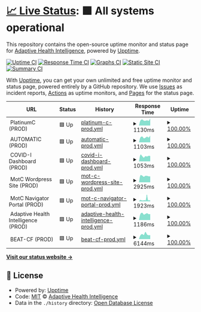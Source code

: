 # [📈 Live Status](https://adaptivehealthintelligence.github.io/site-monitoring): <!--live status--> **🟩 All systems operational**

This repository contains the open-source uptime monitor and status page for [Adaptive Health Intelligence](https://adaptivehealthintelligence.org.au/), powered by [Upptime](https://github.com/upptime/upptime).

[![Uptime CI](https://github.com/adaptivehealthintelligence/site-monitoring/workflows/Uptime%20CI/badge.svg)](https://github.com/adaptivehealthintelligence/site-monitoring/actions?query=workflow%3A%22Uptime+CI%22)
[![Response Time CI](https://github.com/adaptivehealthintelligence/site-monitoring/workflows/Response%20Time%20CI/badge.svg)](https://github.com/adaptivehealthintelligence/site-monitoring/actions?query=workflow%3A%22Response+Time+CI%22)
[![Graphs CI](https://github.com/adaptivehealthintelligence/site-monitoring/workflows/Graphs%20CI/badge.svg)](https://github.com/adaptivehealthintelligence/site-monitoring/actions?query=workflow%3A%22Graphs+CI%22)
[![Static Site CI](https://github.com/adaptivehealthintelligence/site-monitoring/workflows/Static%20Site%20CI/badge.svg)](https://github.com/adaptivehealthintelligence/site-monitoring/actions?query=workflow%3A%22Static+Site+CI%22)
[![Summary CI](https://github.com/adaptivehealthintelligence/site-monitoring/workflows/Summary%20CI/badge.svg)](https://github.com/adaptivehealthintelligence/site-monitoring/actions?query=workflow%3A%22Summary+CI%22)

With [Upptime](https://upptime.js.org), you can get your own unlimited and free uptime monitor and status page, powered entirely by a GitHub repository. We use [Issues](https://github.com/adaptivehealthintelligence/site-monitoring/issues) as incident reports, [Actions](https://github.com/adaptivehealthintelligence/site-monitoring/actions) as uptime monitors, and [Pages](https://adaptivehealthintelligence.github.io/site-monitoring) for the status page.

<!--start: status pages-->
<!-- This summary is generated by Upptime (https://github.com/upptime/upptime) -->
<!-- Do not edit this manually, your changes will be overwritten -->
<!-- prettier-ignore -->
| URL | Status | History | Response Time | Uptime |
| --- | ------ | ------- | ------------- | ------ |
| <img alt="" src="https://icons.duckduckgo.com/ip3/null.ico" height="13"> PlatinumC (PROD) | 🟩 Up | [platinum-c-prod.yml](https://github.com/adaptivehealthintelligence/site-monitoring/commits/HEAD/history/platinum-c-prod.yml) | <details><summary><img alt="Response time graph" src="./graphs/platinum-c-prod/response-time-week.png" height="20"> 1130ms</summary><br><a href="https://adaptivehealthintelligence.github.io/site-monitoring/history/platinum-c-prod"><img alt="Response time 1078" src="https://img.shields.io/endpoint?url=https%3A%2F%2Fraw.githubusercontent.com%2Fadaptivehealthintelligence%2Fsite-monitoring%2FHEAD%2Fapi%2Fplatinum-c-prod%2Fresponse-time.json"></a><br><a href="https://adaptivehealthintelligence.github.io/site-monitoring/history/platinum-c-prod"><img alt="24-hour response time 1094" src="https://img.shields.io/endpoint?url=https%3A%2F%2Fraw.githubusercontent.com%2Fadaptivehealthintelligence%2Fsite-monitoring%2FHEAD%2Fapi%2Fplatinum-c-prod%2Fresponse-time-day.json"></a><br><a href="https://adaptivehealthintelligence.github.io/site-monitoring/history/platinum-c-prod"><img alt="7-day response time 1130" src="https://img.shields.io/endpoint?url=https%3A%2F%2Fraw.githubusercontent.com%2Fadaptivehealthintelligence%2Fsite-monitoring%2FHEAD%2Fapi%2Fplatinum-c-prod%2Fresponse-time-week.json"></a><br><a href="https://adaptivehealthintelligence.github.io/site-monitoring/history/platinum-c-prod"><img alt="30-day response time 1078" src="https://img.shields.io/endpoint?url=https%3A%2F%2Fraw.githubusercontent.com%2Fadaptivehealthintelligence%2Fsite-monitoring%2FHEAD%2Fapi%2Fplatinum-c-prod%2Fresponse-time-month.json"></a><br><a href="https://adaptivehealthintelligence.github.io/site-monitoring/history/platinum-c-prod"><img alt="1-year response time 1078" src="https://img.shields.io/endpoint?url=https%3A%2F%2Fraw.githubusercontent.com%2Fadaptivehealthintelligence%2Fsite-monitoring%2FHEAD%2Fapi%2Fplatinum-c-prod%2Fresponse-time-year.json"></a></details> | <details><summary><a href="https://adaptivehealthintelligence.github.io/site-monitoring/history/platinum-c-prod">100.00%</a></summary><a href="https://adaptivehealthintelligence.github.io/site-monitoring/history/platinum-c-prod"><img alt="All-time uptime 100.00%" src="https://img.shields.io/endpoint?url=https%3A%2F%2Fraw.githubusercontent.com%2Fadaptivehealthintelligence%2Fsite-monitoring%2FHEAD%2Fapi%2Fplatinum-c-prod%2Fuptime.json"></a><br><a href="https://adaptivehealthintelligence.github.io/site-monitoring/history/platinum-c-prod"><img alt="24-hour uptime 100.00%" src="https://img.shields.io/endpoint?url=https%3A%2F%2Fraw.githubusercontent.com%2Fadaptivehealthintelligence%2Fsite-monitoring%2FHEAD%2Fapi%2Fplatinum-c-prod%2Fuptime-day.json"></a><br><a href="https://adaptivehealthintelligence.github.io/site-monitoring/history/platinum-c-prod"><img alt="7-day uptime 100.00%" src="https://img.shields.io/endpoint?url=https%3A%2F%2Fraw.githubusercontent.com%2Fadaptivehealthintelligence%2Fsite-monitoring%2FHEAD%2Fapi%2Fplatinum-c-prod%2Fuptime-week.json"></a><br><a href="https://adaptivehealthintelligence.github.io/site-monitoring/history/platinum-c-prod"><img alt="30-day uptime 100.00%" src="https://img.shields.io/endpoint?url=https%3A%2F%2Fraw.githubusercontent.com%2Fadaptivehealthintelligence%2Fsite-monitoring%2FHEAD%2Fapi%2Fplatinum-c-prod%2Fuptime-month.json"></a><br><a href="https://adaptivehealthintelligence.github.io/site-monitoring/history/platinum-c-prod"><img alt="1-year uptime 100.00%" src="https://img.shields.io/endpoint?url=https%3A%2F%2Fraw.githubusercontent.com%2Fadaptivehealthintelligence%2Fsite-monitoring%2FHEAD%2Fapi%2Fplatinum-c-prod%2Fuptime-year.json"></a></details>
| <img alt="" src="https://icons.duckduckgo.com/ip3/null.ico" height="13"> AUTOMATIC (PROD) | 🟩 Up | [automatic-prod.yml](https://github.com/adaptivehealthintelligence/site-monitoring/commits/HEAD/history/automatic-prod.yml) | <details><summary><img alt="Response time graph" src="./graphs/automatic-prod/response-time-week.png" height="20"> 1103ms</summary><br><a href="https://adaptivehealthintelligence.github.io/site-monitoring/history/automatic-prod"><img alt="Response time 1107" src="https://img.shields.io/endpoint?url=https%3A%2F%2Fraw.githubusercontent.com%2Fadaptivehealthintelligence%2Fsite-monitoring%2FHEAD%2Fapi%2Fautomatic-prod%2Fresponse-time.json"></a><br><a href="https://adaptivehealthintelligence.github.io/site-monitoring/history/automatic-prod"><img alt="24-hour response time 1082" src="https://img.shields.io/endpoint?url=https%3A%2F%2Fraw.githubusercontent.com%2Fadaptivehealthintelligence%2Fsite-monitoring%2FHEAD%2Fapi%2Fautomatic-prod%2Fresponse-time-day.json"></a><br><a href="https://adaptivehealthintelligence.github.io/site-monitoring/history/automatic-prod"><img alt="7-day response time 1103" src="https://img.shields.io/endpoint?url=https%3A%2F%2Fraw.githubusercontent.com%2Fadaptivehealthintelligence%2Fsite-monitoring%2FHEAD%2Fapi%2Fautomatic-prod%2Fresponse-time-week.json"></a><br><a href="https://adaptivehealthintelligence.github.io/site-monitoring/history/automatic-prod"><img alt="30-day response time 1107" src="https://img.shields.io/endpoint?url=https%3A%2F%2Fraw.githubusercontent.com%2Fadaptivehealthintelligence%2Fsite-monitoring%2FHEAD%2Fapi%2Fautomatic-prod%2Fresponse-time-month.json"></a><br><a href="https://adaptivehealthintelligence.github.io/site-monitoring/history/automatic-prod"><img alt="1-year response time 1107" src="https://img.shields.io/endpoint?url=https%3A%2F%2Fraw.githubusercontent.com%2Fadaptivehealthintelligence%2Fsite-monitoring%2FHEAD%2Fapi%2Fautomatic-prod%2Fresponse-time-year.json"></a></details> | <details><summary><a href="https://adaptivehealthintelligence.github.io/site-monitoring/history/automatic-prod">100.00%</a></summary><a href="https://adaptivehealthintelligence.github.io/site-monitoring/history/automatic-prod"><img alt="All-time uptime 100.00%" src="https://img.shields.io/endpoint?url=https%3A%2F%2Fraw.githubusercontent.com%2Fadaptivehealthintelligence%2Fsite-monitoring%2FHEAD%2Fapi%2Fautomatic-prod%2Fuptime.json"></a><br><a href="https://adaptivehealthintelligence.github.io/site-monitoring/history/automatic-prod"><img alt="24-hour uptime 100.00%" src="https://img.shields.io/endpoint?url=https%3A%2F%2Fraw.githubusercontent.com%2Fadaptivehealthintelligence%2Fsite-monitoring%2FHEAD%2Fapi%2Fautomatic-prod%2Fuptime-day.json"></a><br><a href="https://adaptivehealthintelligence.github.io/site-monitoring/history/automatic-prod"><img alt="7-day uptime 100.00%" src="https://img.shields.io/endpoint?url=https%3A%2F%2Fraw.githubusercontent.com%2Fadaptivehealthintelligence%2Fsite-monitoring%2FHEAD%2Fapi%2Fautomatic-prod%2Fuptime-week.json"></a><br><a href="https://adaptivehealthintelligence.github.io/site-monitoring/history/automatic-prod"><img alt="30-day uptime 100.00%" src="https://img.shields.io/endpoint?url=https%3A%2F%2Fraw.githubusercontent.com%2Fadaptivehealthintelligence%2Fsite-monitoring%2FHEAD%2Fapi%2Fautomatic-prod%2Fuptime-month.json"></a><br><a href="https://adaptivehealthintelligence.github.io/site-monitoring/history/automatic-prod"><img alt="1-year uptime 100.00%" src="https://img.shields.io/endpoint?url=https%3A%2F%2Fraw.githubusercontent.com%2Fadaptivehealthintelligence%2Fsite-monitoring%2FHEAD%2Fapi%2Fautomatic-prod%2Fuptime-year.json"></a></details>
| <img alt="" src="https://icons.duckduckgo.com/ip3/null.ico" height="13"> COVID-I Dashboard (PROD) | 🟩 Up | [covid-i-dashboard-prod.yml](https://github.com/adaptivehealthintelligence/site-monitoring/commits/HEAD/history/covid-i-dashboard-prod.yml) | <details><summary><img alt="Response time graph" src="./graphs/covid-i-dashboard-prod/response-time-week.png" height="20"> 1053ms</summary><br><a href="https://adaptivehealthintelligence.github.io/site-monitoring/history/covid-i-dashboard-prod"><img alt="Response time 1127" src="https://img.shields.io/endpoint?url=https%3A%2F%2Fraw.githubusercontent.com%2Fadaptivehealthintelligence%2Fsite-monitoring%2FHEAD%2Fapi%2Fcovid-i-dashboard-prod%2Fresponse-time.json"></a><br><a href="https://adaptivehealthintelligence.github.io/site-monitoring/history/covid-i-dashboard-prod"><img alt="24-hour response time 1057" src="https://img.shields.io/endpoint?url=https%3A%2F%2Fraw.githubusercontent.com%2Fadaptivehealthintelligence%2Fsite-monitoring%2FHEAD%2Fapi%2Fcovid-i-dashboard-prod%2Fresponse-time-day.json"></a><br><a href="https://adaptivehealthintelligence.github.io/site-monitoring/history/covid-i-dashboard-prod"><img alt="7-day response time 1053" src="https://img.shields.io/endpoint?url=https%3A%2F%2Fraw.githubusercontent.com%2Fadaptivehealthintelligence%2Fsite-monitoring%2FHEAD%2Fapi%2Fcovid-i-dashboard-prod%2Fresponse-time-week.json"></a><br><a href="https://adaptivehealthintelligence.github.io/site-monitoring/history/covid-i-dashboard-prod"><img alt="30-day response time 1127" src="https://img.shields.io/endpoint?url=https%3A%2F%2Fraw.githubusercontent.com%2Fadaptivehealthintelligence%2Fsite-monitoring%2FHEAD%2Fapi%2Fcovid-i-dashboard-prod%2Fresponse-time-month.json"></a><br><a href="https://adaptivehealthintelligence.github.io/site-monitoring/history/covid-i-dashboard-prod"><img alt="1-year response time 1127" src="https://img.shields.io/endpoint?url=https%3A%2F%2Fraw.githubusercontent.com%2Fadaptivehealthintelligence%2Fsite-monitoring%2FHEAD%2Fapi%2Fcovid-i-dashboard-prod%2Fresponse-time-year.json"></a></details> | <details><summary><a href="https://adaptivehealthintelligence.github.io/site-monitoring/history/covid-i-dashboard-prod">100.00%</a></summary><a href="https://adaptivehealthintelligence.github.io/site-monitoring/history/covid-i-dashboard-prod"><img alt="All-time uptime 100.00%" src="https://img.shields.io/endpoint?url=https%3A%2F%2Fraw.githubusercontent.com%2Fadaptivehealthintelligence%2Fsite-monitoring%2FHEAD%2Fapi%2Fcovid-i-dashboard-prod%2Fuptime.json"></a><br><a href="https://adaptivehealthintelligence.github.io/site-monitoring/history/covid-i-dashboard-prod"><img alt="24-hour uptime 100.00%" src="https://img.shields.io/endpoint?url=https%3A%2F%2Fraw.githubusercontent.com%2Fadaptivehealthintelligence%2Fsite-monitoring%2FHEAD%2Fapi%2Fcovid-i-dashboard-prod%2Fuptime-day.json"></a><br><a href="https://adaptivehealthintelligence.github.io/site-monitoring/history/covid-i-dashboard-prod"><img alt="7-day uptime 100.00%" src="https://img.shields.io/endpoint?url=https%3A%2F%2Fraw.githubusercontent.com%2Fadaptivehealthintelligence%2Fsite-monitoring%2FHEAD%2Fapi%2Fcovid-i-dashboard-prod%2Fuptime-week.json"></a><br><a href="https://adaptivehealthintelligence.github.io/site-monitoring/history/covid-i-dashboard-prod"><img alt="30-day uptime 100.00%" src="https://img.shields.io/endpoint?url=https%3A%2F%2Fraw.githubusercontent.com%2Fadaptivehealthintelligence%2Fsite-monitoring%2FHEAD%2Fapi%2Fcovid-i-dashboard-prod%2Fuptime-month.json"></a><br><a href="https://adaptivehealthintelligence.github.io/site-monitoring/history/covid-i-dashboard-prod"><img alt="1-year uptime 100.00%" src="https://img.shields.io/endpoint?url=https%3A%2F%2Fraw.githubusercontent.com%2Fadaptivehealthintelligence%2Fsite-monitoring%2FHEAD%2Fapi%2Fcovid-i-dashboard-prod%2Fuptime-year.json"></a></details>
| <img alt="" src="https://icons.duckduckgo.com/ip3/null.ico" height="13"> MotC Wordpress Site (PROD) | 🟩 Up | [mot-c-wordpress-site-prod.yml](https://github.com/adaptivehealthintelligence/site-monitoring/commits/HEAD/history/mot-c-wordpress-site-prod.yml) | <details><summary><img alt="Response time graph" src="./graphs/mot-c-wordpress-site-prod/response-time-week.png" height="20"> 2925ms</summary><br><a href="https://adaptivehealthintelligence.github.io/site-monitoring/history/mot-c-wordpress-site-prod"><img alt="Response time 2867" src="https://img.shields.io/endpoint?url=https%3A%2F%2Fraw.githubusercontent.com%2Fadaptivehealthintelligence%2Fsite-monitoring%2FHEAD%2Fapi%2Fmot-c-wordpress-site-prod%2Fresponse-time.json"></a><br><a href="https://adaptivehealthintelligence.github.io/site-monitoring/history/mot-c-wordpress-site-prod"><img alt="24-hour response time 3392" src="https://img.shields.io/endpoint?url=https%3A%2F%2Fraw.githubusercontent.com%2Fadaptivehealthintelligence%2Fsite-monitoring%2FHEAD%2Fapi%2Fmot-c-wordpress-site-prod%2Fresponse-time-day.json"></a><br><a href="https://adaptivehealthintelligence.github.io/site-monitoring/history/mot-c-wordpress-site-prod"><img alt="7-day response time 2925" src="https://img.shields.io/endpoint?url=https%3A%2F%2Fraw.githubusercontent.com%2Fadaptivehealthintelligence%2Fsite-monitoring%2FHEAD%2Fapi%2Fmot-c-wordpress-site-prod%2Fresponse-time-week.json"></a><br><a href="https://adaptivehealthintelligence.github.io/site-monitoring/history/mot-c-wordpress-site-prod"><img alt="30-day response time 2867" src="https://img.shields.io/endpoint?url=https%3A%2F%2Fraw.githubusercontent.com%2Fadaptivehealthintelligence%2Fsite-monitoring%2FHEAD%2Fapi%2Fmot-c-wordpress-site-prod%2Fresponse-time-month.json"></a><br><a href="https://adaptivehealthintelligence.github.io/site-monitoring/history/mot-c-wordpress-site-prod"><img alt="1-year response time 2867" src="https://img.shields.io/endpoint?url=https%3A%2F%2Fraw.githubusercontent.com%2Fadaptivehealthintelligence%2Fsite-monitoring%2FHEAD%2Fapi%2Fmot-c-wordpress-site-prod%2Fresponse-time-year.json"></a></details> | <details><summary><a href="https://adaptivehealthintelligence.github.io/site-monitoring/history/mot-c-wordpress-site-prod">100.00%</a></summary><a href="https://adaptivehealthintelligence.github.io/site-monitoring/history/mot-c-wordpress-site-prod"><img alt="All-time uptime 90.08%" src="https://img.shields.io/endpoint?url=https%3A%2F%2Fraw.githubusercontent.com%2Fadaptivehealthintelligence%2Fsite-monitoring%2FHEAD%2Fapi%2Fmot-c-wordpress-site-prod%2Fuptime.json"></a><br><a href="https://adaptivehealthintelligence.github.io/site-monitoring/history/mot-c-wordpress-site-prod"><img alt="24-hour uptime 100.00%" src="https://img.shields.io/endpoint?url=https%3A%2F%2Fraw.githubusercontent.com%2Fadaptivehealthintelligence%2Fsite-monitoring%2FHEAD%2Fapi%2Fmot-c-wordpress-site-prod%2Fuptime-day.json"></a><br><a href="https://adaptivehealthintelligence.github.io/site-monitoring/history/mot-c-wordpress-site-prod"><img alt="7-day uptime 100.00%" src="https://img.shields.io/endpoint?url=https%3A%2F%2Fraw.githubusercontent.com%2Fadaptivehealthintelligence%2Fsite-monitoring%2FHEAD%2Fapi%2Fmot-c-wordpress-site-prod%2Fuptime-week.json"></a><br><a href="https://adaptivehealthintelligence.github.io/site-monitoring/history/mot-c-wordpress-site-prod"><img alt="30-day uptime 90.08%" src="https://img.shields.io/endpoint?url=https%3A%2F%2Fraw.githubusercontent.com%2Fadaptivehealthintelligence%2Fsite-monitoring%2FHEAD%2Fapi%2Fmot-c-wordpress-site-prod%2Fuptime-month.json"></a><br><a href="https://adaptivehealthintelligence.github.io/site-monitoring/history/mot-c-wordpress-site-prod"><img alt="1-year uptime 90.08%" src="https://img.shields.io/endpoint?url=https%3A%2F%2Fraw.githubusercontent.com%2Fadaptivehealthintelligence%2Fsite-monitoring%2FHEAD%2Fapi%2Fmot-c-wordpress-site-prod%2Fuptime-year.json"></a></details>
| <img alt="" src="https://icons.duckduckgo.com/ip3/null.ico" height="13"> MotC Navigator Portal (PROD) | 🟩 Up | [mot-c-navigator-portal-prod.yml](https://github.com/adaptivehealthintelligence/site-monitoring/commits/HEAD/history/mot-c-navigator-portal-prod.yml) | <details><summary><img alt="Response time graph" src="./graphs/mot-c-navigator-portal-prod/response-time-week.png" height="20"> 1923ms</summary><br><a href="https://adaptivehealthintelligence.github.io/site-monitoring/history/mot-c-navigator-portal-prod"><img alt="Response time 1478" src="https://img.shields.io/endpoint?url=https%3A%2F%2Fraw.githubusercontent.com%2Fadaptivehealthintelligence%2Fsite-monitoring%2FHEAD%2Fapi%2Fmot-c-navigator-portal-prod%2Fresponse-time.json"></a><br><a href="https://adaptivehealthintelligence.github.io/site-monitoring/history/mot-c-navigator-portal-prod"><img alt="24-hour response time 1338" src="https://img.shields.io/endpoint?url=https%3A%2F%2Fraw.githubusercontent.com%2Fadaptivehealthintelligence%2Fsite-monitoring%2FHEAD%2Fapi%2Fmot-c-navigator-portal-prod%2Fresponse-time-day.json"></a><br><a href="https://adaptivehealthintelligence.github.io/site-monitoring/history/mot-c-navigator-portal-prod"><img alt="7-day response time 1923" src="https://img.shields.io/endpoint?url=https%3A%2F%2Fraw.githubusercontent.com%2Fadaptivehealthintelligence%2Fsite-monitoring%2FHEAD%2Fapi%2Fmot-c-navigator-portal-prod%2Fresponse-time-week.json"></a><br><a href="https://adaptivehealthintelligence.github.io/site-monitoring/history/mot-c-navigator-portal-prod"><img alt="30-day response time 1478" src="https://img.shields.io/endpoint?url=https%3A%2F%2Fraw.githubusercontent.com%2Fadaptivehealthintelligence%2Fsite-monitoring%2FHEAD%2Fapi%2Fmot-c-navigator-portal-prod%2Fresponse-time-month.json"></a><br><a href="https://adaptivehealthintelligence.github.io/site-monitoring/history/mot-c-navigator-portal-prod"><img alt="1-year response time 1478" src="https://img.shields.io/endpoint?url=https%3A%2F%2Fraw.githubusercontent.com%2Fadaptivehealthintelligence%2Fsite-monitoring%2FHEAD%2Fapi%2Fmot-c-navigator-portal-prod%2Fresponse-time-year.json"></a></details> | <details><summary><a href="https://adaptivehealthintelligence.github.io/site-monitoring/history/mot-c-navigator-portal-prod">100.00%</a></summary><a href="https://adaptivehealthintelligence.github.io/site-monitoring/history/mot-c-navigator-portal-prod"><img alt="All-time uptime 100.00%" src="https://img.shields.io/endpoint?url=https%3A%2F%2Fraw.githubusercontent.com%2Fadaptivehealthintelligence%2Fsite-monitoring%2FHEAD%2Fapi%2Fmot-c-navigator-portal-prod%2Fuptime.json"></a><br><a href="https://adaptivehealthintelligence.github.io/site-monitoring/history/mot-c-navigator-portal-prod"><img alt="24-hour uptime 100.00%" src="https://img.shields.io/endpoint?url=https%3A%2F%2Fraw.githubusercontent.com%2Fadaptivehealthintelligence%2Fsite-monitoring%2FHEAD%2Fapi%2Fmot-c-navigator-portal-prod%2Fuptime-day.json"></a><br><a href="https://adaptivehealthintelligence.github.io/site-monitoring/history/mot-c-navigator-portal-prod"><img alt="7-day uptime 100.00%" src="https://img.shields.io/endpoint?url=https%3A%2F%2Fraw.githubusercontent.com%2Fadaptivehealthintelligence%2Fsite-monitoring%2FHEAD%2Fapi%2Fmot-c-navigator-portal-prod%2Fuptime-week.json"></a><br><a href="https://adaptivehealthintelligence.github.io/site-monitoring/history/mot-c-navigator-portal-prod"><img alt="30-day uptime 100.00%" src="https://img.shields.io/endpoint?url=https%3A%2F%2Fraw.githubusercontent.com%2Fadaptivehealthintelligence%2Fsite-monitoring%2FHEAD%2Fapi%2Fmot-c-navigator-portal-prod%2Fuptime-month.json"></a><br><a href="https://adaptivehealthintelligence.github.io/site-monitoring/history/mot-c-navigator-portal-prod"><img alt="1-year uptime 100.00%" src="https://img.shields.io/endpoint?url=https%3A%2F%2Fraw.githubusercontent.com%2Fadaptivehealthintelligence%2Fsite-monitoring%2FHEAD%2Fapi%2Fmot-c-navigator-portal-prod%2Fuptime-year.json"></a></details>
| <img alt="" src="https://icons.duckduckgo.com/ip3/null.ico" height="13"> Adaptive Health Intelligence (PROD) | 🟩 Up | [adaptive-health-intelligence-prod.yml](https://github.com/adaptivehealthintelligence/site-monitoring/commits/HEAD/history/adaptive-health-intelligence-prod.yml) | <details><summary><img alt="Response time graph" src="./graphs/adaptive-health-intelligence-prod/response-time-week.png" height="20"> 1186ms</summary><br><a href="https://adaptivehealthintelligence.github.io/site-monitoring/history/adaptive-health-intelligence-prod"><img alt="Response time 1104" src="https://img.shields.io/endpoint?url=https%3A%2F%2Fraw.githubusercontent.com%2Fadaptivehealthintelligence%2Fsite-monitoring%2FHEAD%2Fapi%2Fadaptive-health-intelligence-prod%2Fresponse-time.json"></a><br><a href="https://adaptivehealthintelligence.github.io/site-monitoring/history/adaptive-health-intelligence-prod"><img alt="24-hour response time 1386" src="https://img.shields.io/endpoint?url=https%3A%2F%2Fraw.githubusercontent.com%2Fadaptivehealthintelligence%2Fsite-monitoring%2FHEAD%2Fapi%2Fadaptive-health-intelligence-prod%2Fresponse-time-day.json"></a><br><a href="https://adaptivehealthintelligence.github.io/site-monitoring/history/adaptive-health-intelligence-prod"><img alt="7-day response time 1186" src="https://img.shields.io/endpoint?url=https%3A%2F%2Fraw.githubusercontent.com%2Fadaptivehealthintelligence%2Fsite-monitoring%2FHEAD%2Fapi%2Fadaptive-health-intelligence-prod%2Fresponse-time-week.json"></a><br><a href="https://adaptivehealthintelligence.github.io/site-monitoring/history/adaptive-health-intelligence-prod"><img alt="30-day response time 1104" src="https://img.shields.io/endpoint?url=https%3A%2F%2Fraw.githubusercontent.com%2Fadaptivehealthintelligence%2Fsite-monitoring%2FHEAD%2Fapi%2Fadaptive-health-intelligence-prod%2Fresponse-time-month.json"></a><br><a href="https://adaptivehealthintelligence.github.io/site-monitoring/history/adaptive-health-intelligence-prod"><img alt="1-year response time 1104" src="https://img.shields.io/endpoint?url=https%3A%2F%2Fraw.githubusercontent.com%2Fadaptivehealthintelligence%2Fsite-monitoring%2FHEAD%2Fapi%2Fadaptive-health-intelligence-prod%2Fresponse-time-year.json"></a></details> | <details><summary><a href="https://adaptivehealthintelligence.github.io/site-monitoring/history/adaptive-health-intelligence-prod">100.00%</a></summary><a href="https://adaptivehealthintelligence.github.io/site-monitoring/history/adaptive-health-intelligence-prod"><img alt="All-time uptime 100.00%" src="https://img.shields.io/endpoint?url=https%3A%2F%2Fraw.githubusercontent.com%2Fadaptivehealthintelligence%2Fsite-monitoring%2FHEAD%2Fapi%2Fadaptive-health-intelligence-prod%2Fuptime.json"></a><br><a href="https://adaptivehealthintelligence.github.io/site-monitoring/history/adaptive-health-intelligence-prod"><img alt="24-hour uptime 100.00%" src="https://img.shields.io/endpoint?url=https%3A%2F%2Fraw.githubusercontent.com%2Fadaptivehealthintelligence%2Fsite-monitoring%2FHEAD%2Fapi%2Fadaptive-health-intelligence-prod%2Fuptime-day.json"></a><br><a href="https://adaptivehealthintelligence.github.io/site-monitoring/history/adaptive-health-intelligence-prod"><img alt="7-day uptime 100.00%" src="https://img.shields.io/endpoint?url=https%3A%2F%2Fraw.githubusercontent.com%2Fadaptivehealthintelligence%2Fsite-monitoring%2FHEAD%2Fapi%2Fadaptive-health-intelligence-prod%2Fuptime-week.json"></a><br><a href="https://adaptivehealthintelligence.github.io/site-monitoring/history/adaptive-health-intelligence-prod"><img alt="30-day uptime 100.00%" src="https://img.shields.io/endpoint?url=https%3A%2F%2Fraw.githubusercontent.com%2Fadaptivehealthintelligence%2Fsite-monitoring%2FHEAD%2Fapi%2Fadaptive-health-intelligence-prod%2Fuptime-month.json"></a><br><a href="https://adaptivehealthintelligence.github.io/site-monitoring/history/adaptive-health-intelligence-prod"><img alt="1-year uptime 100.00%" src="https://img.shields.io/endpoint?url=https%3A%2F%2Fraw.githubusercontent.com%2Fadaptivehealthintelligence%2Fsite-monitoring%2FHEAD%2Fapi%2Fadaptive-health-intelligence-prod%2Fuptime-year.json"></a></details>
| <img alt="" src="https://icons.duckduckgo.com/ip3/null.ico" height="13"> BEAT-CF (PROD) | 🟩 Up | [beat-cf-prod.yml](https://github.com/adaptivehealthintelligence/site-monitoring/commits/HEAD/history/beat-cf-prod.yml) | <details><summary><img alt="Response time graph" src="./graphs/beat-cf-prod/response-time-week.png" height="20"> 6144ms</summary><br><a href="https://adaptivehealthintelligence.github.io/site-monitoring/history/beat-cf-prod"><img alt="Response time 5767" src="https://img.shields.io/endpoint?url=https%3A%2F%2Fraw.githubusercontent.com%2Fadaptivehealthintelligence%2Fsite-monitoring%2FHEAD%2Fapi%2Fbeat-cf-prod%2Fresponse-time.json"></a><br><a href="https://adaptivehealthintelligence.github.io/site-monitoring/history/beat-cf-prod"><img alt="24-hour response time 5436" src="https://img.shields.io/endpoint?url=https%3A%2F%2Fraw.githubusercontent.com%2Fadaptivehealthintelligence%2Fsite-monitoring%2FHEAD%2Fapi%2Fbeat-cf-prod%2Fresponse-time-day.json"></a><br><a href="https://adaptivehealthintelligence.github.io/site-monitoring/history/beat-cf-prod"><img alt="7-day response time 6144" src="https://img.shields.io/endpoint?url=https%3A%2F%2Fraw.githubusercontent.com%2Fadaptivehealthintelligence%2Fsite-monitoring%2FHEAD%2Fapi%2Fbeat-cf-prod%2Fresponse-time-week.json"></a><br><a href="https://adaptivehealthintelligence.github.io/site-monitoring/history/beat-cf-prod"><img alt="30-day response time 5767" src="https://img.shields.io/endpoint?url=https%3A%2F%2Fraw.githubusercontent.com%2Fadaptivehealthintelligence%2Fsite-monitoring%2FHEAD%2Fapi%2Fbeat-cf-prod%2Fresponse-time-month.json"></a><br><a href="https://adaptivehealthintelligence.github.io/site-monitoring/history/beat-cf-prod"><img alt="1-year response time 5767" src="https://img.shields.io/endpoint?url=https%3A%2F%2Fraw.githubusercontent.com%2Fadaptivehealthintelligence%2Fsite-monitoring%2FHEAD%2Fapi%2Fbeat-cf-prod%2Fresponse-time-year.json"></a></details> | <details><summary><a href="https://adaptivehealthintelligence.github.io/site-monitoring/history/beat-cf-prod">100.00%</a></summary><a href="https://adaptivehealthintelligence.github.io/site-monitoring/history/beat-cf-prod"><img alt="All-time uptime 100.00%" src="https://img.shields.io/endpoint?url=https%3A%2F%2Fraw.githubusercontent.com%2Fadaptivehealthintelligence%2Fsite-monitoring%2FHEAD%2Fapi%2Fbeat-cf-prod%2Fuptime.json"></a><br><a href="https://adaptivehealthintelligence.github.io/site-monitoring/history/beat-cf-prod"><img alt="24-hour uptime 100.00%" src="https://img.shields.io/endpoint?url=https%3A%2F%2Fraw.githubusercontent.com%2Fadaptivehealthintelligence%2Fsite-monitoring%2FHEAD%2Fapi%2Fbeat-cf-prod%2Fuptime-day.json"></a><br><a href="https://adaptivehealthintelligence.github.io/site-monitoring/history/beat-cf-prod"><img alt="7-day uptime 100.00%" src="https://img.shields.io/endpoint?url=https%3A%2F%2Fraw.githubusercontent.com%2Fadaptivehealthintelligence%2Fsite-monitoring%2FHEAD%2Fapi%2Fbeat-cf-prod%2Fuptime-week.json"></a><br><a href="https://adaptivehealthintelligence.github.io/site-monitoring/history/beat-cf-prod"><img alt="30-day uptime 100.00%" src="https://img.shields.io/endpoint?url=https%3A%2F%2Fraw.githubusercontent.com%2Fadaptivehealthintelligence%2Fsite-monitoring%2FHEAD%2Fapi%2Fbeat-cf-prod%2Fuptime-month.json"></a><br><a href="https://adaptivehealthintelligence.github.io/site-monitoring/history/beat-cf-prod"><img alt="1-year uptime 100.00%" src="https://img.shields.io/endpoint?url=https%3A%2F%2Fraw.githubusercontent.com%2Fadaptivehealthintelligence%2Fsite-monitoring%2FHEAD%2Fapi%2Fbeat-cf-prod%2Fuptime-year.json"></a></details>

<!--end: status pages-->

[**Visit our status website →**](https://adaptivehealthintelligence.github.io/site-monitoring)

## 📄 License

- Powered by: [Upptime](https://github.com/upptime/upptime)
- Code: [MIT](./LICENSE) © [Adaptive Health Intelligence](https://adaptivehealthintelligence.org.au/)
- Data in the `./history` directory: [Open Database License](https://opendatacommons.org/licenses/odbl/1-0/)
